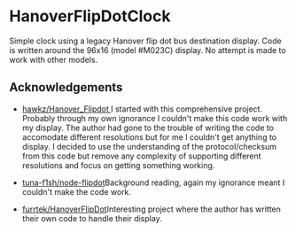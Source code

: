 # HanoverFlipDotClock
Simple clock using a legacy Hanover flip dot bus destination display.
Code is written around the 96x16 (model #M023C) display. 
No attempt is made to work with other models.



## Acknowledgements
* [hawkz/Hanover_Flipdot ](https://github.com/hawkz/Hanover_Flipdot)I started with this comprehensive project. Probably through my own ignorance
I couldn't make this code work with my display. The author had gone to the trouble of writing the code to accomodate different resolutions but for
me I couldn't get anything to display. I decided to use the understanding of the protocol/checksum from this code but remove any complexity
of supporting different resolutions and focus on getting something working. 

* [tuna-f1sh/node-flipdot](https://github.com/tuna-f1sh/node-flipdot)Background reading, again my ignorance meant I couldn't make the code work.

* [furrtek/HanoverFlipDot](https://github.com/furrtek/HanoverFlipDot)Interesting project where the author has written their own code to handle their display.

